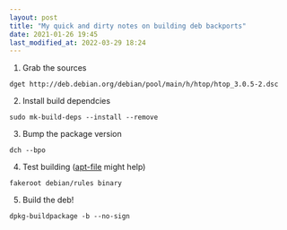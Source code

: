 ```yaml
---
layout: post
title: "My quick and dirty notes on building deb backports"
date: 2021-01-26 19:45
last_modified_at: 2022-03-29 18:24
---
```


1. Grab the sources

`dget http://deb.debian.org/debian/pool/main/h/htop/htop_3.0.5-2.dsc`

2. Install build dependcies

`sudo mk-build-deps --install --remove`

3. Bump the package version

`dch --bpo`

4. Test building ([apt-file](https://wiki.debian.org/apt-file) might help)

`fakeroot debian/rules binary`

5. Build the deb!

`dpkg-buildpackage -b --no-sign`
